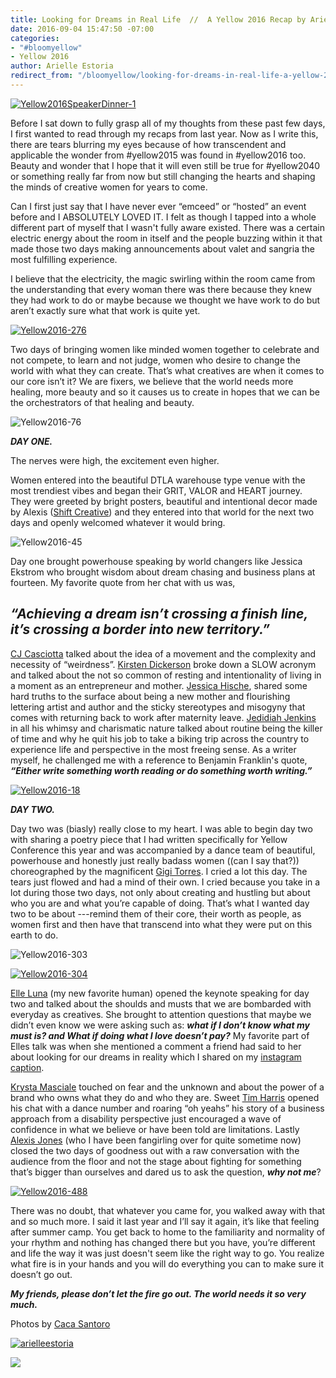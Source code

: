```yaml
---
title: Looking for Dreams in Real Life  //  A Yellow 2016 Recap by Arielle Estoria
date: 2016-09-04 15:47:50 -07:00
categories:
- "#bloomyellow"
- Yellow 2016
author: Arielle Estoria
redirect_from: "/bloomyellow/looking-for-dreams-in-real-life-a-yellow-2016-recap-by-arielle-estoria/"
---
```


[![Yellow2016SpeakerDinner-1](https://yellow-blog-images.imgix.net/2016/09/Yellow2016SpeakerDinner-11.jpg)](https://yellow-blog-images.imgix.net/2016/09/Yellow2016SpeakerDinner-11.jpg)

Before I sat down to fully grasp all of my thoughts from these past few days, I first wanted to read through my recaps from last year. Now as I write this, there are tears blurring my eyes because of how transcendent and applicable the wonder from #yellow2015 was found in #yellow2016 too. Beauty and wonder that I hope that it will even still be true for #yellow2040 or something really far from now but still changing the hearts and shaping the minds of creative women for years to come.

Can I first just say that I have never ever “emceed” or “hosted” an event before and I ABSOLUTELY LOVED IT. I felt as though I tapped into a whole different part of myself that I wasn't fully aware existed. There was a certain electric energy about the room in itself and the people buzzing within it that made those two days making announcements about valet and sangria the most fulfilling experience.

I believe that the electricity, the magic swirling within the room came from the understanding that every woman there was there because they knew they had work to do or maybe because we thought we have work to do but aren’t exactly sure what that work is quite yet.

[![Yellow2016-276](https://yellow-blog-images.imgix.net/2016/09/Yellow2016-276.jpg)](https://yellow-blog-images.imgix.net/2016/09/Yellow2016-276.jpg)

Two days of bringing women like minded women together to celebrate and not compete, to learn and not judge, women who desire to change the world with what they can create. That’s what creatives are when it comes to our core isn’t it? We are fixers, we believe that the world needs more healing, more beauty and so it causes us to create in hopes that we can be the orchestrators of that healing and beauty.

![Yellow2016-76](https://yellow-blog-images.imgix.net/2016/09/Yellow2016-76.jpg)

_**DAY ONE.**_

The nerves were high, the excitement even higher.

Women entered into the beautiful DTLA warehouse type venue with the most trendiest vibes and began their GRIT, VALOR and HEART journey. They were greeted by bright posters, beautiful and intentional decor made by Alexis ([Shift Creative](http://theshiftcreative.com/)) and they entered into that world for the next two days and openly welcomed whatever it would bring.

![Yellow2016-45](https://yellow-blog-images.imgix.net/2016/09/Yellow2016-45.jpg)

Day one brought powerhouse speaking by world changers like Jessica Ekstrom who brought wisdom about dream chasing and business plans at fourteen. My favorite quote from her chat with us was,

## _**“Achieving a dream isn’t crossing a finish line, it’s crossing a border into new territory.”**_

[CJ Casciotta](http://www.soundslikeamovement.com/) talked about the idea of a movement and the complexity and necessity of “weirdness”. [Kirsten Dickerson](http://www.ravenandlily.com/) broke down a SLOW acronym and talked about the not so common of resting and intentionality of living in a moment as an entrepreneur and mother. [Jessica Hische](http://jessicahische.is/), shared some hard truths to the surface about being a new mother and flourishing lettering artist and author and the sticky stereotypes and misogyny that comes with returning back to work after maternity leave. [Jedidiah Jenkins](http://www.jedidiahjenkins.com/) in all his whimsy and charismatic nature talked about routine being the killer of time and why he quit his job to take a biking trip across the country to experience life and perspective in the most freeing sense. As a writer myself, he challenged me with a reference to Benjamin Franklin's quote, _**“Either write something worth reading or do something worth writing.”**_

[![Yellow2016-18](https://yellow-blog-images.imgix.net/2016/09/Yellow2016-18.jpg)](https://yellow-blog-images.imgix.net/2016/09/Yellow2016-18.jpg)

_**DAY TWO.**_

Day two was (biasly) really close to my heart. I was able to begin day two with sharing a poetry piece that I had written specifically for Yellow Conference this year and was accompanied by a dance team of beautiful, powerhouse and honestly just really badass women ((can I say that?)) choreographed by the magnificent [Gigi Torres](http://establishyourempire.com/). I cried a lot this day. The tears just flowed and had a mind of their own. I cried because you take in a lot during those two days, not only about creating and hustling but about who you are and what you’re capable of doing. That’s what I wanted day two to be about ---remind them of their core, their worth as people, as women first and then have that transcend into what they were put on this earth to do.

![Yellow2016-303](https://yellow-blog-images.imgix.net/2016/09/Yellow2016-303.jpg)

[![Yellow2016-304](https://yellow-blog-images.imgix.net/2016/09/Yellow2016-304.jpg)](https://yellow-blog-images.imgix.net/2016/09/Yellow2016-304.jpg)

[Elle Luna](http://elleluna.com/) (my new favorite human) opened the keynote speaking for day two and talked about the shoulds and musts that we are bombarded with everyday as creatives. She brought to attention questions that maybe we didn’t even know we were asking such as: _**what if I don’t know what my must is? and What if doing what I love doesn’t pay?**_ My favorite part of Elles talk was when she mentioned a comment a friend had said to her about looking for our dreams in reality which I shared on my [instagram caption](https://www.instagram.com/p/BJre8bJjqBr/?taken-by=arielleestoria).

[Krysta Masciale](http://www.bigdealbranding.com/) touched on fear and the unknown and about the power of a brand who owns what they do and who they are. Sweet [Tim Harris](https://timsbigheartfoundation.org/) opened his chat with a dance number and roaring “oh yeahs” his story of a business approach from a disability perspective just encouraged a wave of confidence in what we believe or have been told are limitations. Lastly [Alexis Jones](http://alexisjones.com/) (who I have been fangirling over for quite sometime now) closed the two days of goodness out with a raw conversation with the audience from the floor and not the stage about fighting for something that’s bigger than ourselves and dared us to ask the question, _**why not me**_?

[![Yellow2016-488](https://yellow-blog-images.imgix.net/2016/09/Yellow2016-488.jpg)](https://yellow-blog-images.imgix.net/2016/09/Yellow2016-488.jpg)

There was no doubt, that whatever you came for, you walked away with that and so much more. I said it last year and I’ll say it again, it’s like that feeling after summer camp. You get back to home to the familiarity and normality of your rhythm and nothing has changed there but you have, you’re different and life the way it was just doesn't seem like the right way to go. You realize what fire is in your hands and you will do everything you can to make sure it doesn’t go out.

_**My friends, please don’t let the fire go out. The world needs it so very much.**_

Photos by [Caca Santoro](http://cacasantoro.com/)

[![arielleestoria](https://yellow-blog-images.imgix.net/2016/07/arielleestoria.jpg)](http://arielleestoria.com/)

[![](https://lh3.googleusercontent.com/PLgiNHFRVmFsLP41efysqdUJ9SZ-AcJD3c5aX2chYUhgBTYI52sHFjId--lSB85ZE8liKk_tGGuQ32hJHUmjbw=s0)](https://yellowcollective.leadpages.co/leadbox/14275ef73f72a2%3A17a2246bc746dc/5739407210446848/)
